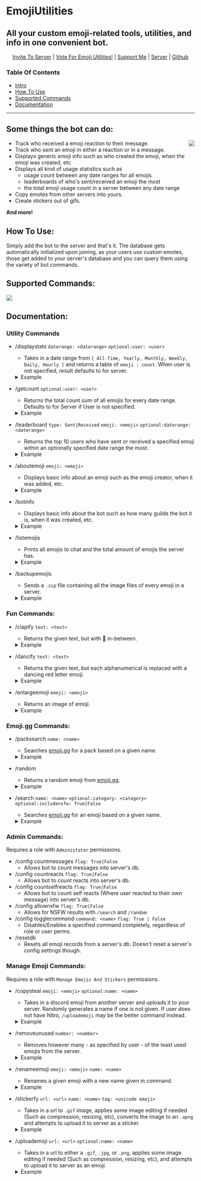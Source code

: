 # EmojiUtilities

## All your custom emoji-related tools, utilities, and info in one convenient bot.

<p align="center"> <a href="https://discord.com/api/oauth2/authorize?client_id=757326308547100712&permissions=1074129984&scope=bot%20applications.commands">Invite To Server</a> | <a href="https://top.gg/bot/757326308547100712/vote">Vote For Emoji Utilities!</a> | <a href="https://sethdev.ca/support-me">Support Me</a> | <a href="https://discord.gg/XaeERFAVfb">Server</a> | <a href="https://github.com/SethCohen/EmojiUtilities">Github</a></p>

### Table Of Contents

- [Intro](#some-things-the-bot-can-do)
- [How To Use](#how-to-use)
- [Supported Commands](#supported-commands)
- [Documentation](#documentation)

---

## Some things the bot can do:

<img align="right" src="https://i.imgur.com/ngY7lUP.gif">

- Track who received a emoji reaction to their message.
- Track who sent an emoji in either a reaction or in a message.
- Displays generic emoji info such as who created the emoji, when the emoji was created, etc
- Displays all kind of usage statistics such as
    - usage count between any date ranges for all emojis
    - leaderboards of who's sent/received an emoji the most
    - the total emoji usage count in a server between any date range
- Copy emotes from other servers into yours.
- Create stickers out of gifs.

**And more!**

## How To Use:

Simply add the bot to the server and that's it. The database gets automatically initialized upon joining, as your users
use custom emotes, those get added to your server's database and you can query them using the variety of bot commands.

## Supported Commands:

![](https://i.imgur.com/yt6P22D.png)

## Documentation:

### Utility Commands

- /displaystats `daterange: <daterange>` `optional:user: <user>`
    - Takes in a date range from `[ All-Time, Yearly, Monthly, Weekly, Daily, Hourly ]` and returns a table
      of `emoji : count`. When user is not specified, result defaults to for server.
  <details>
    <summary>Example</summary>

  ![](https://i.imgur.com/R3gbrMt.gif)
  </details>
- /getcount `optional:user: <user>`
    - Returns the total count sum of all emojis for every date range. Defaults to for Server if User is not specified.
  <details>
    <summary>Example</summary>

  ![](https://i.imgur.com/WLqqdOH.gif)
  </details>
- /leaderboard `type: Sent|Received` `emoji: <emoji>` `optional:daterange: <daterange>`
    - Returns the top 10 users who have sent or received a specified emoji within an optionally specified date range the
      most.
  <details>
    <summary>Example</summary>

  ![](https://i.imgur.com/k2riODl.gif)
  </details>
- /aboutemoji `emoji: <emoji>`
    - Displays basic info about an emoji such as the emoji creator, when it was added, etc.
  <details>
    <summary>Example</summary>

  ![](https://i.imgur.com/dqHq2ys.gif)
  </details>
- /botinfo
    - Displays basic info about the bot such as how many guilds the bot it is, when it was created, etc.
  <details>
    <summary>Example</summary>

  ![](https://i.imgur.com/gWtlEfl.gif)
  </details>
- /listemojis
    - Prints all emojis to chat and the total amount of emojis the server has.
  <details>
    <summary>Example</summary>

  ![](https://i.imgur.com/49ZlRQ5.gif)
  </details>
- /backupemojis
    - Sends a `.zip` file containing all the image files of every emoji in a server.
  <details>
    <summary>Example</summary>

  ![](https://i.imgur.com/4RDxIHt.gif)
  </details>

### Fun Commands:

- /clapify `text: <text>`
    - Returns the given text, but with 👏 in-between.
  <details>
    <summary>Example</summary>

  ![](https://i.imgur.com/yD3bVdN.gif)
  </details>
- /dancify `text: <text>`
    - Returns the given text, but each alphanumerical is replaced with a dancing red letter emoji.
  <details>
    <summary>Example</summary>

  ![](https://i.imgur.com/K1LXTaL.gif)
  </details>
- /enlargeemoji `emoji: <emoji>`
    - Returns an image of emoji.
  <details>
    <summary>Example</summary>

  ![](https://i.imgur.com/w5tpYzW.gif)
  </details>

### Emoji.gg Commands:

- /packsearch `name: <name>`
    - Searches [emoji.gg](https://emoji.gg/) for a pack based on a given name.
  <details>
    <summary>Example</summary>

  ![](https://i.imgur.com/HZTH7x2.gif)
  </details>
- /random
    - Returns a random emoji from [emoji.gg](https://emoji.gg/).
  <details>
    <summary>Example</summary>

  ![](https://i.imgur.com/GZGUiDS.gif)
  </details>
- /search `name: <name>` `optional:category: <category>` `optional:includensfw: True|False`
    - Searches [emoji.gg](https://emoji.gg/) for an emoji based on a given name.
  <details>
    <summary>Example</summary>

  ![](https://i.imgur.com/xith6Ss.gif)
  </details>

### Admin Commands:

Requires a role with `Administator` permissions.

- /config countmessages `flag: True|False`
    - Allows bot to count messages into server's db.
- /config countreacts `flag: True|False`
    - Allows bot to count reacts into server's db.
- /config countselfreacts `flag: True|False`
    - Allows bot to count self reacts (Where user reacted to their own message) into server's db.
- /config allownsfw `flag: True|False`
    - Allows for NSFW results with `/search` and `/random`
- /config togglecommand `command: <name>` `flag: True | False`
    - Disables/Enables a specified command completely, regardless of role or user perms.
- /resetdb
    - Resets all emoji records from a server's db. Doesn't reset a server's config settings though.

### Manage Emoji Commands:

Requires a role with `Manage Emojis And Stickers` permissions.

- /copysteal `emoji: <emoji>` `optional:name: <name>`
    - Takes in a discord emoji from another server and uploads it to your server. Randomly generates a name if one is
      not given. If user does not have Nitro, `/uploademoji` may be the better command instead.
  <details>
    <summary>Example</summary>

  ![](https://i.imgur.com/VsfavtA.gif)
  </details>
- /removeunused `number: <number>`
    - Removes however many - as specified by user - of the least used emojis from the server.
  <details>
    <summary>Example</summary>

  ![](https://i.imgur.com/xp6crXx.gif)
  </details>
- /renameemoji `emoji: <emoji>` `name: <name>`
    - Renames a given emoji with a new name given in command.
  <details>
    <summary>Example</summary>

  ![](https://i.imgur.com/msJTwMz.gif)
  </details>
- /stickerfy `url: <url>` `name: <name>` `tag: <unicode emoji>`
    - Takes in a url to `.gif` image, applies some image editing if needed (Such as compression, resizing, etc),
      converts the image to an `.apng` and attempts to upload it to server as a sticker.
  <details>
    <summary>Example</summary>

  ![](https://i.imgur.com/8Ah2bmU.gif)
  </details>
- /uploademoji `url: <url>` `optional:name: <name>`
    - Takes in a url to either a `.gif`, `.jpg`, or `.png`, applies some image editing if needed (Such as compression,
      resizing, etc), and attempts to upload it to server as an emoji.
  <details>
    <summary>Example</summary>

  ![](https://i.imgur.com/SL47Py5.gif)
  </details>
